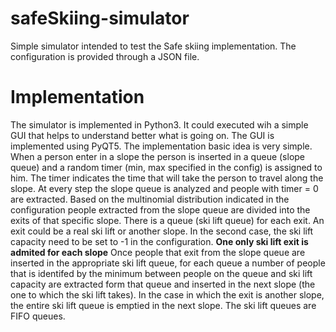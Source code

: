 # safeSkiing-simulator
Simple simulator intended to test the Safe skiing implementation.
The configuration is provided through a JSON file.

# Implementation
The simulator is implemented in Python3. It could executed wih a simple GUI that helps to understand better what is going on. 
The GUI is implemented using PyQT5.
The implementation basic idea is very simple.
When a person enter in a slope the person is inserted in a queue (slope queue) and a random timer (min, max specified in the config) is assigned to him. The timer indicates the time 
that will take the person to travel along the slope. 
At every step the slope queue is analyzed and people with timer = 0 are extracted.
Based on the multinomial distribution indicated in the configuration people extracted from the slope queue are divided into the exits of that specific slope.
There is a queue (ski lift queue) for each exit. An exit could be a real ski lift or another slope. In the second case, the ski lift capacity need to be
set to -1 in the configuration.
**One only ski lift exit is admited for each slope**
Once people that exit from the slope queue are inserted in the appropriate ski lift queue, for each queue a number of people that is identifed by the minimum between
people on the queue and ski lift capacity are extracted form that queue and inserted in the next slope (the one to which the ski lift takes).
In the case in which the exit is another slope, the entire ski lift queue is emptied in the next slope.
The ski lift queues are FIFO queues.

